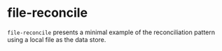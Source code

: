 # file-reconcile

`file-reconcile` presents a minimal example of the reconciliation pattern using a local file as the data store.

